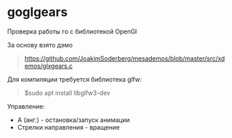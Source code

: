 # goglgears

Проверка работы го с библиотекой OpenGl

За основу взято дэмо
>https://github.com/JoakimSoderberg/mesademos/blob/master/src/xdemos/glxgears.c

Для компиляции требуется библиотека glfw:
>$sudo apt install libglfw3-dev

Управление:
-   A (анг.) - остановка/запуск анимации
-   Стрелки направления - вращение

    